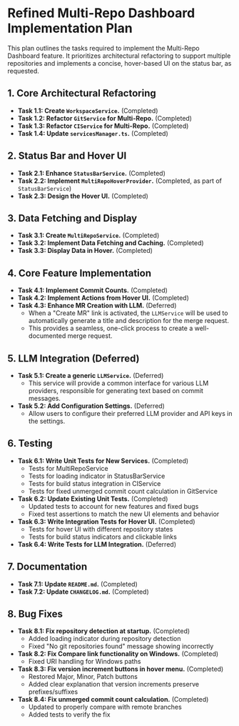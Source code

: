# Refined Multi-Repo Dashboard Implementation Plan

This plan outlines the tasks required to implement the Multi-Repo Dashboard feature. It prioritizes architectural refactoring to support multiple repositories and implements a concise, hover-based UI on the status bar, as requested.

## 1. Core Architectural Refactoring

- **Task 1.1: Create `WorkspaceService`.** (Completed)
- **Task 1.2: Refactor `GitService` for Multi-Repo.** (Completed)
- **Task 1.3: Refactor `CIService` for Multi-Repo.** (Completed)
- **Task 1.4: Update `servicesManager.ts`.** (Completed)

## 2. Status Bar and Hover UI

- **Task 2.1: Enhance `StatusBarService`.** (Completed)
- **Task 2.2: Implement `MultiRepoHoverProvider`.** (Completed, as part of `StatusBarService`)
- **Task 2.3: Design the Hover UI.** (Completed)

## 3. Data Fetching and Display

- **Task 3.1: Create `MultiRepoService`.** (Completed)
- **Task 3.2: Implement Data Fetching and Caching.** (Completed)
- **Task 3.3: Display Data in Hover.** (Completed)

## 4. Core Feature Implementation

- **Task 4.1: Implement Commit Counts.** (Completed)
- **Task 4.2: Implement Actions from Hover UI.** (Completed)
- **Task 4.3: Enhance MR Creation with LLM.** (Deferred)
  - When a "Create MR" link is activated, the `LLMService` will be used to automatically generate a title and description for the merge request.
  - This provides a seamless, one-click process to create a well-documented merge request.

## 5. LLM Integration (Deferred)

- **Task 5.1: Create a generic `LLMService`.** (Deferred)
  - This service will provide a common interface for various LLM providers, responsible for generating text based on commit messages.
- **Task 5.2: Add Configuration Settings.** (Deferred)
  - Allow users to configure their preferred LLM provider and API keys in the settings.

## 6. Testing

- **Task 6.1: Write Unit Tests for New Services.** (Completed)
  - Tests for MultiRepoService
  - Tests for loading indicator in StatusBarService
  - Tests for build status integration in CIService
  - Tests for fixed unmerged commit count calculation in GitService
- **Task 6.2: Update Existing Unit Tests.** (Completed)
  - Updated tests to account for new features and fixed bugs
  - Fixed test assertions to match the new UI elements and behavior
- **Task 6.3: Write Integration Tests for Hover UI.** (Completed)
  - Tests for hover UI with different repository states
  - Tests for build status indicators and clickable links
- **Task 6.4: Write Tests for LLM Integration.** (Deferred)

## 7. Documentation

- **Task 7.1: Update `README.md`.** (Completed)
- **Task 7.2: Update `CHANGELOG.md`.** (Completed)

## 8. Bug Fixes

- **Task 8.1: Fix repository detection at startup.** (Completed)
  - Added loading indicator during repository detection
  - Fixed "No git repositories found" message showing incorrectly
- **Task 8.2: Fix Compare link functionality on Windows.** (Completed)
  - Fixed URI handling for Windows paths
- **Task 8.3: Fix version increment buttons in hover menu.** (Completed)
  - Restored Major, Minor, Patch buttons
  - Added clear explanation that version increments preserve prefixes/suffixes
- **Task 8.4: Fix unmerged commit count calculation.** (Completed)
  - Updated to properly compare with remote branches
  - Added tests to verify the fix
